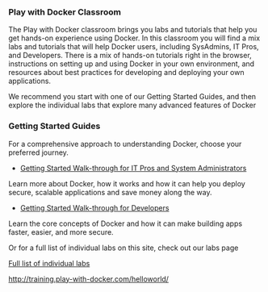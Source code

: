 ### Play with Docker Classroom
The Play with Docker classroom brings you labs and tutorials that help you get hands-on experience using Docker. In this classroom you will find a mix labs and tutorials that will help Docker users, including SysAdmins, IT Pros, and Developers. There is a mix of hands-on tutorials right in the browser, instructions on setting up and using Docker in your own environment, and resources about best practices for developing and deploying your own applications.

We recommend you start with one of our Getting Started Guides, and then explore the individual labs that explore many advanced features of Docker

### Getting Started Guides
For a comprehensive approach to understanding Docker, choose your preferred journey.

- [Getting Started Walk-through for IT Pros and System Administrators](http://training.play-with-docker.com/ops-landing)

Learn more about Docker, how it works and how it can help you deploy secure, scalable applications and save money along the way.


- [Getting Started Walk-through for Developers](http://training.play-with-docker.com/dev-landing)

Learn the core concepts of Docker and how it can make building apps faster, easier, and more secure.

Or for a full list of individual labs on this site, check out our labs page

[Full list of individual labs](http://training.play-with-docker.com/alacart)

http://training.play-with-docker.com/helloworld/
